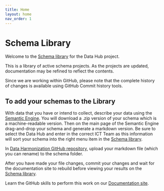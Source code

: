 ```yaml
---
title: Home
layout: home
nav_order: 1
---
```


# Schema Library

Welcome to the [Schema library](https://climatesmartagcollab.github.io/HUB-Harmonization/) for the Data Hub project.

This is a library of active schema projects. As the projects are updated, documentation may be refined to reflect the contents.

Since we are working within GitHub, please note that the complete history of changes is available using GitHub Commit history tools.

## To add your schemas to the Library

With data that you have or intend to collect, describe your data using the [Semantic Engine](https://www.semanticengine.org). You will download a .zip version of your schema which is a machine-readable version. Then on the main page of the Semantic Engine drag-and-drop your schema and generate a markdown version. Be sure to select the Data Hub and enter in the correct ICT Team as this information will sort your schema into the right menu item in the [Schema library](https://climatesmartagcollab.github.io/HUB-Harmonization/).

In [Data Harmonization GitHub repository](https://github.com/ClimateSmartAgCollab/HUB-Harmonization), upload your markdown file (which you can rename) to the schema folder.


After you have made your file changes, commit your changes and wait for the documentation site to rebuild before viewing your results on the [Schema library](https://climatesmartagcollab.github.io/HUB-Harmonization/).

Learn the GitHub skills to perform this work on our [Documentation site](https://climatesmartagcollab.github.io/Documentation-en/github/).
